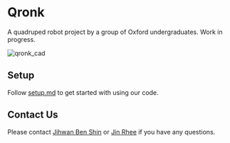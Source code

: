 # Qronk

A quadruped robot project by a group of Oxford undergraduates. Work in progress.

![qronk_cad](documents/media/qronk_cad.png)

## Setup

Follow [setup.md](documents/setup.md) to get started with using our code.

## Contact Us

Please contact [Jihwan Ben Shin](mailto:jihwan.shin@sjc.ox.ac.uk) or [Jin Rhee](mailto:jin.rhee@sjc.ox.ac.uk) if you have any questions.

